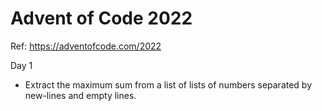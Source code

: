 # Advent of Code 2022

Ref: https://adventofcode.com/2022

Day 1

- Extract the maximum sum from a list of lists of numbers separated by new-lines and empty lines.
